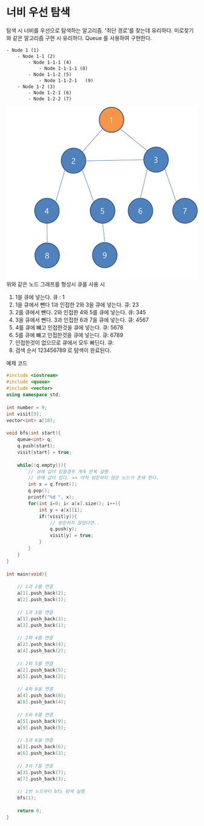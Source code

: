 # 너비 우선 탐색

탐색 시 너비를 우선으로 탐색하는 알고리즘.
'최단 경로'를 찾는데 유리하다. 미로찾기와 같은 알고리즘 구현 시 유리하다.
Queue 를 사용하여 구현한다.

```
- Node 1 (1)
    - Node 1-1 (2)
        - Node 1-1-1 (4)
            - Node 1-1-1-1 (8)
        - Node 1-1-2 (5)
            - Node 1-1-2-1   (9) 
    - Node 1-2 (3)
        - Node 1-2-1 (6)
        - Node 1-2-2 (7)
```

![graph](Images/BFS.png)
위와 같은 노드 그래프를 형성시 큐를 사용 시

1. 1을 큐에 넣는다. 큐 : 1
2. 1을 큐에서 뺀다 1과 인접한 2와 3을 큐에 넣는다. 큐: 23
3. 2를 큐에서 뺸다. 2와 인접한 4와 5를 큐에 넣는다. 큐: 345
4. 3을 큐에서 뺀다. 3과 인접한 6과 7을 큐에 넣는다. 큐: 4567
5. 4를 큐에 뺴고 인접한것을 큐에 넣는다. 큐: 5678
6. 5를 큐에 뺴고 인접한것을 큐에 넣는다. 큐: 6789
7. 인접한것이 없으므로 큐에서 모두 빠딘다. 큐:
8. 검색 순서 123456789 로 탐색이 완료된다.

예제 코드

```c++
#include <iostream>
#include <queue>
#include <vector>
using namespace std;

int number = 9;
int visit[9];
vector<int> a[10];

void bfs(int start){
    queue<int> q;
    q.push(start);
    visit[start] = true;
    
    while(!q.empty()){
        // 큐에 값이 있을경우 계속 반복 실행
        // 큐에 값이 있다. => 아직 방문하지 않은 노드가 존재 한다. 
        int x = q.front();
        q.pop();
        printf("%d ", x);
        for(int i=0; i< a[x].size(); i++){
            int y = a[x][i];
            if(!visit[y]){
                // 방문하지 않았다면..
                q.push(y);
                visit[y] = true; 
            }
        }
    }
}

int main(void){
    
    // 1과 2를 연결 
    a[1].push_back(2);
    a[2].push_back(1);
    
    // 1과 3을 연결 
    a[1].push_back(3);
    a[3].push_back(1);
    
    // 2와 4를 연결 
    a[2].push_back(4);
    a[4].push_back(2);

    // 2와 5를 연결 
    a[2].push_back(5);
    a[5].push_back(2);
    
    // 4와 8을 연결 
    a[4].push_back(8);
    a[8].push_back(4);
    
    // 5와 9를 연결 
    a[5].push_back(9);
    a[9].push_back(5);
    
    // 3과 6을 연결 
    a[3].push_back(6);
    a[6].push_back(3);
    
    // 3과 7을 연결 
    a[3].push_back(7);
    a[7].push_back(3);
    
    // 1번 노드부터 bfs 탐색 실행 
    bfs(1);
    
    return 0;
} 
```
